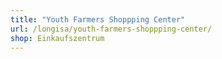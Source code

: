 ```yaml
---
title: "Youth Farmers Shoppping Center"
url: /longisa/youth-farmers-shoppping-center/
shop: Einkaufszentrum
---
```


